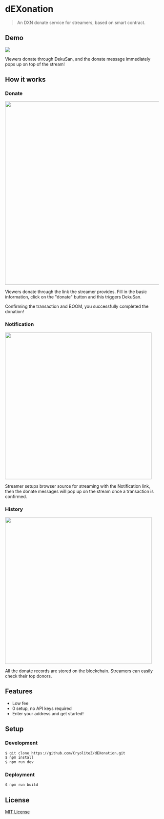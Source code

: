 # dEXonation

> An DXN donate service for streamers, based on smart contract.

## Demo
[<img src="./assets/images/demo.gif">](https://youtu.be/uah9darbB4Y)

Viewers donate through DekuSan, and the donate message immediately pops up on top of the stream!

## How it works
### Donate
<img src="https://i.imgur.com/XGmh2XR.png" width="600px">

Viewers donate through the link the streamer provides. Fill in the basic information, click on the "donate" button and this triggers DekuSan.

Confirming the transaction and BOOM, you successfully completed the donation!

### Notification
<img src="https://i.imgur.com/nrcufBp.png" width="480px">

Streamer setups browser source for streaming with the Notification link, then the donate messages will pop up on the stream once a transaction is confirmed.

### History
<img src="https://i.imgur.com/fDA0owJ.png" width="480px">

All the donate records are stored on the blockchain. Streamers can easily check their top donors.


## Features
* Low fee
* 0 setup, no API keys required
* Enter your address and get started!

## Setup
### Development
```sh
$ git clone https://github.com/CryoliteZ/dEXonation.git
$ npm install
$ npm run dev
```

### Deployment
```sh
$ npm run build
```

## License
[MIT License](LICENSE)
